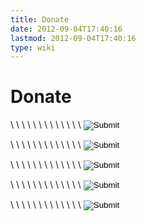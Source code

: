 ```yaml
---
title: Donate
date: 2012-09-04T17:40:16
lastmod: 2012-09-04T17:40:16
type: wiki
---
```

Donate
======

<form action="https://authorize.payments.amazon.com/pba/paypipeline" method="post">
<input type="hidden" name="processImmediate" value="0" >\
<input type="hidden" name="accessKey" value="11SEM03K88SD016FS1G2" >\
<input type="hidden" name="signatureMethod" value="HmacSHA256" >\
<input type="hidden" name="collectShippingAddress" value="0" >\
<input type="hidden" name="amazonPaymentsAccountId" value="RWXXKGWHOFYX4ZN9NQ1BQCJBDLKV3XQ3JPUJZ6" >\
<input type="hidden" name="cobrandingStyle" value="logo" >\
<input type="hidden" name="immediateReturn" value="1" >\
<input type="hidden" name="amount" value="USD 20" >\
<input type="hidden" name="recurringFrequency" value="1 month" >\
<input type="hidden" name="description" value="Cerowrt Basic" >\
<input type="hidden" name="signatureVersion" value="2" >\
<input type="hidden" name="subscriptionPeriod" value="3 month" >\
<input type="hidden" name="signature" value="EtMcOJj4Imrhm2n2W1wVDWVwo4UKmWjn7JHCZOqVaHM=" >\
<input type="image" src="http://g-ecx.images-amazon.com/images/G/01/asp/beige_small_subscribe_withlogo_whitebg.gif" border="0">

</form>
<form action="https://authorize.payments.amazon.com/pba/paypipeline" method="post">
<input type="hidden" name="processImmediate" value="0" >\
<input type="hidden" name="accessKey" value="11SEM03K88SD016FS1G2" >\
<input type="hidden" name="signatureMethod" value="HmacSHA256" >\
<input type="hidden" name="collectShippingAddress" value="0" >\
<input type="hidden" name="amazonPaymentsAccountId" value="RWXXKGWHOFYX4ZN9NQ1BQCJBDLKV3XQ3JPUJZ6" >\
<input type="hidden" name="cobrandingStyle" value="logo" >\
<input type="hidden" name="immediateReturn" value="1" >\
<input type="hidden" name="amount" value="USD 40" >\
<input type="hidden" name="recurringFrequency" value="1 month" >\
<input type="hidden" name="description" value="Cerowrt Helper" >\
<input type="hidden" name="signatureVersion" value="2" >\
<input type="hidden" name="subscriptionPeriod" value="3 month" >\
<input type="hidden" name="signature" value="Kyo0Xe9aFPskcc9Pj7FxktCizWXrJRVfh9uaV7B6SzE=" >\
<input type="image" src="http://g-ecx.images-amazon.com/images/G/01/asp/beige_small_paynow_withmsg_whitebg.gif" border="0">

</form>
<form action="https://authorize.payments.amazon.com/pba/paypipeline" method="post">
<input type="hidden" name="processImmediate" value="0" >\
<input type="hidden" name="accessKey" value="11SEM03K88SD016FS1G2" >\
<input type="hidden" name="signatureMethod" value="HmacSHA256" >\
<input type="hidden" name="collectShippingAddress" value="0" >\
<input type="hidden" name="amazonPaymentsAccountId" value="RWXXKGWHOFYX4ZN9NQ1BQCJBDLKV3XQ3JPUJZ6" >\
<input type="hidden" name="cobrandingStyle" value="logo" >\
<input type="hidden" name="immediateReturn" value="1" >\
<input type="hidden" name="amount" value="USD 100" >\
<input type="hidden" name="recurringFrequency" value="1 month" >\
<input type="hidden" name="description" value="Friend of Cero" >\
<input type="hidden" name="signatureVersion" value="2" >\
<input type="hidden" name="subscriptionPeriod" value="3 month" >\
<input type="hidden" name="signature" value="EAGjBZLXVw9uP15v5Y7Admi+TTVm+qp3YcOWaJaUgoU=" >\
<input type="image" src="http://g-ecx.images-amazon.com/images/G/01/asp/beige_small_paynow_withmsg_lightbg.gif" border="0">

</form>
<form action="https://authorize.payments.amazon.com/pba/paypipeline" method="post">
<input type="hidden" name="processImmediate" value="0" >\
<input type="hidden" name="accessKey" value="11SEM03K88SD016FS1G2" >\
<input type="hidden" name="signatureMethod" value="HmacSHA256" >\
<input type="hidden" name="collectShippingAddress" value="0" >\
<input type="hidden" name="amazonPaymentsAccountId" value="RWXXKGWHOFYX4ZN9NQ1BQCJBDLKV3XQ3JPUJZ6" >\
<input type="hidden" name="cobrandingStyle" value="logo" >\
<input type="hidden" name="immediateReturn" value="1" >\
<input type="hidden" name="amount" value="USD 420" >\
<input type="hidden" name="recurringFrequency" value="1 month" >\
<input type="hidden" name="description" value="Friend of Cero" >\
<input type="hidden" name="signatureVersion" value="2" >\
<input type="hidden" name="subscriptionPeriod" value="3 month" >\
<input type="hidden" name="signature" value="dzigUVnPkyV6xG+S9FkhFbe2GnPb+XNFIzEpPNjjhtE=" >\
<input type="image" src="http://g-ecx.images-amazon.com/images/G/01/asp/beige_small_paynow_withmsg_lightbg.gif" border="0">

</form>
<form action="https://authorize.payments.amazon.com/pba/paypipeline" method="post">
<input type="hidden" name="processImmediate" value="0" >\
<input type="hidden" name="accessKey" value="11SEM03K88SD016FS1G2" >\
<input type="hidden" name="signatureMethod" value="HmacSHA256" >\
<input type="hidden" name="collectShippingAddress" value="0" >\
<input type="hidden" name="amazonPaymentsAccountId" value="RWXXKGWHOFYX4ZN9NQ1BQCJBDLKV3XQ3JPUJZ6" >\
<input type="hidden" name="cobrandingStyle" value="logo" >\
<input type="hidden" name="immediateReturn" value="1" >\
<input type="hidden" name="amount" value="USD 1000" >\
<input type="hidden" name="recurringFrequency" value="1 month" >\
<input type="hidden" name="description" value="Cerowrt Savior" >\
<input type="hidden" name="signatureVersion" value="2" >\
<input type="hidden" name="subscriptionPeriod" value="3 month" >\
<input type="hidden" name="signature" value="52p7zuPQEVs7su/XvcOGmps7u9z4KT0oOzJkhrwxbfg=" >\
<input type="image" src="http://g-ecx.images-amazon.com/images/G/01/asp/beige_small_paynow_withmsg_whitebg.gif" border="0">

</form>

